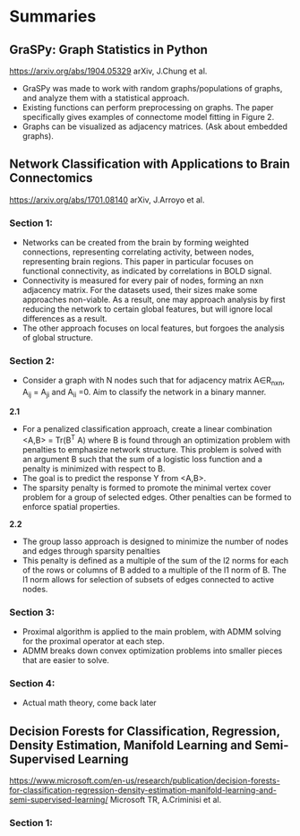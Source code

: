 # Summaries

## GraSPy: Graph Statistics in Python
https://arxiv.org/abs/1904.05329 arXiv, J.Chung et al.

- GraSPy was made to work with random graphs/populations of graphs, and analyze them with a statistical approach.
- Existing functions can perform preprocessing on graphs. The paper specifically gives examples of connectome model fitting in Figure 2.
- Graphs can be visualized as adjacency matrices. (Ask about
embedded graphs).


## Network Classification with Applications to Brain Connectomics
https://arxiv.org/abs/1701.08140 arXiv, J.Arroyo et al.

### Section 1:
- Networks can be created from the brain by forming weighted connections, representing correlating activity,  between nodes, representing brain regions. This paper in particular focuses on functional connectivity, as indicated by correlations in BOLD signal.
- Connectivity is measured for every pair of nodes, forming an nxn adjacency matrix. For the datasets used,  their sizes make some approaches non-viable. As a result, one may approach analysis by first reducing the network to certain global features, but will ignore local differences as a result.
- The other approach focuses on local features, but forgoes the analysis of global structure.

### Section 2:
- Consider a graph with N nodes such that for adjacency matrix A∈R<sub>nxn</sub>, A<sub>ij</sub> = A<sub>ji</sub> and A<sub>ii</sub> =0. Aim to classify
the network in a binary manner.

**2.1**
- For a penalized classification approach, create a linear combination <A,B> = Tr(B<sup>T</sup> A) where B is found through an optimization problem with penalties to emphasize network structure. This problem is solved with an argument B such that the sum of a logistic loss function and a penalty is minimized with respect to B.
- The goal is to predict the response Y from <A,B>.
- The sparsity penalty is formed to promote the minimal vertex cover problem for a group of selected edges. Other penalties can be formed to enforce spatial properties.

**2.2**
- The group lasso approach is designed to minimize the number of nodes and edges through sparsity penalties
- This penalty is defined as a multiple of the sum of the l2 norms for each of the rows or columns of B added to a multiple of the l1 norm of B. The l1 norm allows for selection of subsets of edges connected to active nodes.

### Section 3:
- Proximal algorithm is applied to the main problem, with ADMM solving for the proximal operator at each step.
- ADMM breaks down convex optimization problems into smaller pieces that are easier to solve.

### Section 4:
- Actual math theory, come back later 

## Decision Forests for Classification, Regression, Density Estimation, Manifold Learning and Semi-Supervised Learning
https://www.microsoft.com/en-us/research/publication/decision-forests-for-classification-regression-density-estimation-manifold-learning-and-semi-supervised-learning/ Microsoft TR, A.Criminisi et al.

### Section 1:
